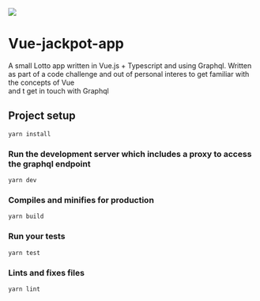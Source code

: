 ![](https://img.shields.io/badge/vue-2.x-brightgreen.svg)
# Vue-jackpot-app
A small Lotto app written in Vue.js + Typescript and using Graphql.
Written as part of a code challenge and out of personal interes to get familiar with the concepts of Vue  
and t get in touch with Graphql

## Project setup
```
yarn install
```

### Run the development server which includes a proxy to access the graphql endpoint
```
yarn dev
```

### Compiles and minifies for production
```
yarn build
```

### Run your tests
```
yarn test
```

### Lints and fixes files
```
yarn lint
```
